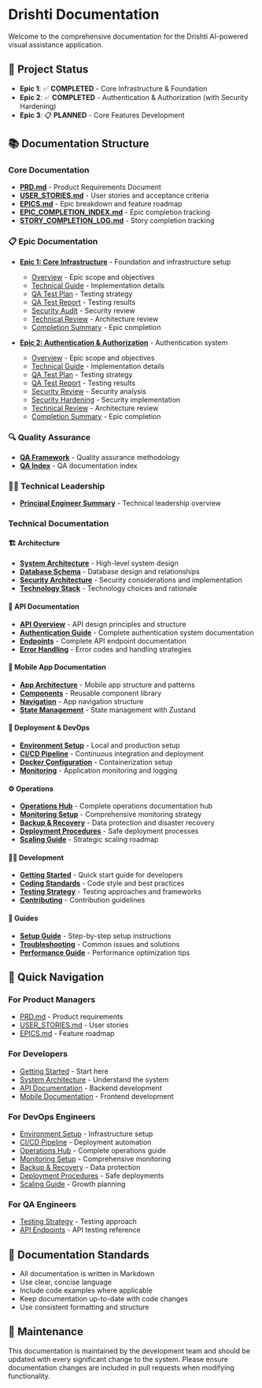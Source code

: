 # Drishti Documentation

Welcome to the comprehensive documentation for the Drishti AI-powered visual assistance application.

## 🎯 **Project Status**

- **Epic 1**: ✅ **COMPLETED** - Core Infrastructure & Foundation
- **Epic 2**: ✅ **COMPLETED** - Authentication & Authorization (with Security Hardening)
- **Epic 3**: 📋 **PLANNED** - Core Features Development

## 📚 Documentation Structure

### Core Documentation

- **[PRD.md](./PRD.md)** - Product Requirements Document
- **[USER_STORIES.md](./USER_STORIES.md)** - User stories and acceptance criteria
- **[EPICS.md](./EPICS.md)** - Epic breakdown and feature roadmap
- **[EPIC_COMPLETION_INDEX.md](./EPIC_COMPLETION_INDEX.md)** - Epic completion tracking
- **[STORY_COMPLETION_LOG.md](./STORY_COMPLETION_LOG.md)** - Story completion tracking

### 📋 Epic Documentation

- **[Epic 1: Core Infrastructure](./epics/epic1/)** - Foundation and infrastructure setup
  - [Overview](./epics/epic1/EPIC1_OVERVIEW.md) - Epic scope and objectives
  - [Technical Guide](./epics/epic1/EPIC1_TECHNICAL_GUIDE.md) - Implementation details
  - [QA Test Plan](./epics/epic1/EPIC1_QA_TEST_PLAN.md) - Testing strategy
  - [QA Test Report](./epics/epic1/EPIC1_QA_TEST_REPORT.md) - Testing results
  - [Security Audit](./epics/epic1/EPIC1_SECURITY_AUDIT.md) - Security review
  - [Technical Review](./epics/epic1/EPIC1_TECHNICAL_REVIEW.md) - Architecture review
  - [Completion Summary](./epics/epic1/EPIC1_COMPLETION.md) - Epic completion

- **[Epic 2: Authentication & Authorization](./epics/epic2/)** - Authentication system
  - [Overview](./epics/epic2/EPIC2_OVERVIEW.md) - Epic scope and objectives
  - [Technical Guide](./epics/epic2/EPIC2_TECHNICAL_GUIDE.md) - Implementation details
  - [QA Test Plan](./epics/epic2/EPIC2_QA_TEST_PLAN.md) - Testing strategy
  - [QA Test Report](./epics/epic2/EPIC2_QA_TEST_REPORT.md) - Testing results
  - [Security Review](./epics/epic2/EPIC2_SECURITY_REVIEW.md) - Security analysis
  - [Security Hardening](./epics/epic2/EPIC2_SECURITY_HARDENING.md) - Security implementation
  - [Technical Review](./epics/epic2/EPIC2_TECHNICAL_REVIEW.md) - Architecture review
  - [Completion Summary](./epics/epic2/EPIC2_COMPLETION.md) - Epic completion

### 🔍 Quality Assurance

- **[QA Framework](./QA_FRAMEWORK.md)** - Quality assurance methodology
- **[QA Index](./QA_INDEX.md)** - QA documentation index

### 👨‍💼 Technical Leadership

- **[Principal Engineer Summary](./PRINCIPAL_ENGINEER_SUMMARY.md)** - Technical leadership overview

### Technical Documentation

#### 🏗️ Architecture

- **[System Architecture](./architecture/SYSTEM_ARCHITECTURE.md)** - High-level system design
- **[Database Schema](./architecture/DATABASE_SCHEMA.md)** - Database design and relationships
- **[Security Architecture](./architecture/SECURITY.md)** - Security considerations and implementation
- **[Technology Stack](./architecture/TECH_STACK.md)** - Technology choices and rationale

#### 🔌 API Documentation

- **[API Overview](./api/API_OVERVIEW.md)** - API design principles and structure
- **[Authentication Guide](./authentication/AUTHENTICATION_GUIDE.md)** - Complete authentication system documentation
- **[Endpoints](./api/ENDPOINTS.md)** - Complete API endpoint documentation
- **[Error Handling](./api/ERROR_HANDLING.md)** - Error codes and handling strategies

#### 📱 Mobile App Documentation

- **[App Architecture](./mobile/APP_ARCHITECTURE.md)** - Mobile app structure and patterns
- **[Components](./mobile/COMPONENTS.md)** - Reusable component library
- **[Navigation](./mobile/NAVIGATION.md)** - App navigation structure
- **[State Management](./mobile/STATE_MANAGEMENT.md)** - State management with Zustand

#### 🚀 Deployment & DevOps

- **[Environment Setup](./deployment/ENVIRONMENT_SETUP.md)** - Local and production setup
- **[CI/CD Pipeline](./deployment/CICD.md)** - Continuous integration and deployment
- **[Docker Configuration](./deployment/DOCKER.md)** - Containerization setup
- **[Monitoring](./deployment/MONITORING.md)** - Application monitoring and logging

#### ⚙️ Operations

- **[Operations Hub](./operations/OPERATIONS_INDEX.md)** - Complete operations documentation hub
- **[Monitoring Setup](./operations/MONITORING.md)** - Comprehensive monitoring strategy
- **[Backup & Recovery](./operations/BACKUP_RECOVERY.md)** - Data protection and disaster recovery
- **[Deployment Procedures](./operations/DEPLOYMENT_PROCEDURES.md)** - Safe deployment processes
- **[Scaling Guide](./operations/SCALING_GUIDE.md)** - Strategic scaling roadmap

#### 👨‍💻 Development

- **[Getting Started](./development/GETTING_STARTED.md)** - Quick start guide for developers
- **[Coding Standards](./development/CODING_STANDARDS.md)** - Code style and best practices
- **[Testing Strategy](./development/TESTING.md)** - Testing approaches and frameworks
- **[Contributing](./development/CONTRIBUTING.md)** - Contribution guidelines

#### 📖 Guides

- **[Setup Guide](./guides/SETUP_GUIDE.md)** - Step-by-step setup instructions
- **[Troubleshooting](./guides/TROUBLESHOOTING.md)** - Common issues and solutions
- **[Performance Guide](./guides/PERFORMANCE.md)** - Performance optimization tips

## 🎯 Quick Navigation

### For Product Managers

- [PRD.md](./PRD.md) - Product requirements
- [USER_STORIES.md](./USER_STORIES.md) - User stories
- [EPICS.md](./EPICS.md) - Feature roadmap

### For Developers

- [Getting Started](./development/GETTING_STARTED.md) - Start here
- [System Architecture](./architecture/SYSTEM_ARCHITECTURE.md) - Understand the system
- [API Documentation](./api/API_OVERVIEW.md) - Backend development
- [Mobile Documentation](./mobile/APP_ARCHITECTURE.md) - Frontend development

### For DevOps Engineers

- [Environment Setup](./deployment/ENVIRONMENT_SETUP.md) - Infrastructure setup
- [CI/CD Pipeline](./deployment/CICD.md) - Deployment automation
- [Operations Hub](./operations/OPERATIONS_INDEX.md) - Complete operations guide
- [Monitoring Setup](./operations/MONITORING.md) - Comprehensive monitoring
- [Backup & Recovery](./operations/BACKUP_RECOVERY.md) - Data protection
- [Deployment Procedures](./operations/DEPLOYMENT_PROCEDURES.md) - Safe deployments
- [Scaling Guide](./operations/SCALING_GUIDE.md) - Growth planning

### For QA Engineers

- [Testing Strategy](./development/TESTING.md) - Testing approach
- [API Endpoints](./api/ENDPOINTS.md) - API testing reference

## 📝 Documentation Standards

- All documentation is written in Markdown
- Use clear, concise language
- Include code examples where applicable
- Keep documentation up-to-date with code changes
- Use consistent formatting and structure

## 🔄 Maintenance

This documentation is maintained by the development team and should be updated with every significant change to the system. Please ensure documentation changes are included in pull requests when modifying functionality.
